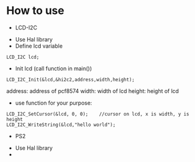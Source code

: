 # How to use

* LCD-I2C
- Use Hal library
- Define lcd variable
```
LCD_I2C lcd;
```
- Init lcd (call function in main())
```
LCD_I2C_Init(&lcd,&hi2c2,address,width,height);
```
address: address of pcf8574
width: width of lcd
height: height of lcd
- use function for your purpose:
```
LCD_I2C_SetCursor(&lcd, 0, 0);    //cursor on lcd, x is width, y is height
LCD_I2C_WriteString(&lcd,"hello world");
```

* PS2
- Use Hal library
- 
